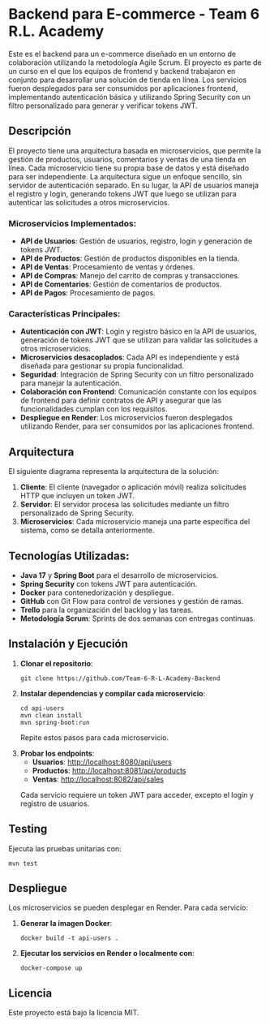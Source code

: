 <h1>Backend para E-commerce - Team 6 R.L. Academy</h1>

<p>Este es el backend para un e-commerce diseñado en un entorno de colaboración utilizando la metodología Agile Scrum. El proyecto es parte de un curso en el que los equipos de frontend y backend trabajaron en conjunto para desarrollar una solución de tienda en línea. Los servicios fueron desplegados para ser consumidos por aplicaciones frontend, implementando autenticación básica y utilizando Spring Security con un filtro personalizado para generar y verificar tokens JWT.</p>

<h2>Descripción</h2>

<p>El proyecto tiene una arquitectura basada en microservicios, que permite la gestión de productos, usuarios, comentarios y ventas de una tienda en línea. Cada microservicio tiene su propia base de datos y está diseñado para ser independiente. La arquitectura sigue un enfoque sencillo, sin servidor de autenticación separado. En su lugar, la API de usuarios maneja el registro y login, generando tokens JWT que luego se utilizan para autenticar las solicitudes a otros microservicios.</p>

<h3>Microservicios Implementados:</h3>
<ul>
  <li><strong>API de Usuarios</strong>: Gestión de usuarios, registro, login y generación de tokens JWT.</li>
  <li><strong>API de Productos</strong>: Gestión de productos disponibles en la tienda.</li>
  <li><strong>API de Ventas</strong>: Procesamiento de ventas y órdenes.</li>
  <li><strong>API de Compras</strong>: Manejo del carrito de compras y transacciones.</li>
  <li><strong>API de Comentarios</strong>: Gestión de comentarios de productos.</li>
  <li><strong>API de Pagos</strong>: Procesamiento de pagos.</li>
</ul>

<h3>Características Principales:</h3>
<ul>
  <li><strong>Autenticación con JWT</strong>: Login y registro básico en la API de usuarios, generación de tokens JWT que se utilizan para validar las solicitudes a otros microservicios.</li>
  <li><strong>Microservicios desacoplados</strong>: Cada API es independiente y está diseñada para gestionar su propia funcionalidad.</li>
  <li><strong>Seguridad</strong>: Integración de Spring Security con un filtro personalizado para manejar la autenticación.</li>
  <li><strong>Colaboración con Frontend</strong>: Comunicación constante con los equipos de frontend para definir contratos de API y asegurar que las funcionalidades cumplan con los requisitos.</li>
  <li><strong>Despliegue en Render</strong>: Los microservicios fueron desplegados utilizando Render, para ser consumidos por las aplicaciones frontend.</li>
</ul>

<h2>Arquitectura</h2>

<p>El siguiente diagrama representa la arquitectura de la solución:</p>
<ol>
  <li><strong>Cliente</strong>: El cliente (navegador o aplicación móvil) realiza solicitudes HTTP que incluyen un token JWT.</li>
  <li><strong>Servidor</strong>: El servidor procesa las solicitudes mediante un filtro personalizado de Spring Security.</li>
  <li><strong>Microservicios</strong>: Cada microservicio maneja una parte específica del sistema, como se detalla anteriormente.</li>
</ol>

<h2>Tecnologías Utilizadas:</h2>
<ul>
  <li><strong>Java 17</strong> y <strong>Spring Boot</strong> para el desarrollo de microservicios.</li>
  <li><strong>Spring Security</strong> con tokens JWT para autenticación.</li>
  <li><strong>Docker</strong> para contenedorización y despliegue.</li>
  <li><strong>GitHub</strong> con Git Flow para control de versiones y gestión de ramas.</li>
  <li><strong>Trello</strong> para la organización del backlog y las tareas.</li>
  <li><strong>Metodología Scrum</strong>: Sprints de dos semanas con entregas continuas.</li>
</ul>

<h2>Instalación y Ejecución</h2>

<ol>
  <li><strong>Clonar el repositorio</strong>:
    <pre><code>git clone https://github.com/Team-6-R-L-Academy-Backend</code></pre>
  </li>
  <li><strong>Instalar dependencias y compilar cada microservicio</strong>:
    <pre><code>cd api-users
mvn clean install
mvn spring-boot:run</code></pre>
    <p>Repite estos pasos para cada microservicio.</p>
  </li>
  <li><strong>Probar los endpoints</strong>:
    <ul>
      <li><strong>Usuarios</strong>: <a href="http://localhost:8080/api/users">http://localhost:8080/api/users</a></li>
      <li><strong>Productos</strong>: <a href="http://localhost:8081/api/products">http://localhost:8081/api/products</a></li>
      <li><strong>Ventas</strong>: <a href="http://localhost:8082/api/sales">http://localhost:8082/api/sales</a></li>
    </ul>
    <p>Cada servicio requiere un token JWT para acceder, excepto el login y registro de usuarios.</p>
  </li>
</ol>

<h2>Testing</h2>

<p>Ejecuta las pruebas unitarias con:</p>
<pre><code>mvn test</code></pre>

<h2>Despliegue</h2>

<p>Los microservicios se pueden desplegar en Render. Para cada servicio:</p>
<ol>
  <li><strong>Generar la imagen Docker</strong>:
    <pre><code>docker build -t api-users .</code></pre>
  </li>
  <li><strong>Ejecutar los servicios en Render o localmente con</strong>:
    <pre><code>docker-compose up</code></pre>
  </li>
</ol>

<h2>Licencia</h2>

<p>Este proyecto está bajo la licencia MIT.</p>

